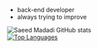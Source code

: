 
- back-end developer
- always trying to improve

![Saeed Madadi GitHub stats](https://github-readme-stats.vercel.app/api?username=saeedmdd&hide=contribs,prs&show_icones=true&theme=dark)
<br>
<a href="https://github.com/saeedmdd" align="left"><img src="https://github-readme-stats.vercel.app/api/top-langs/?username=saeedmdd&langs_count=10&title_color=6e6e6e&text_color=ffffff&icon_color=10b981&bg_color=1c1917&hide_border=true&locale=en&custom_title=Top%20%Languages&hide=javascript,html" alt="Top Languages" /></a>
